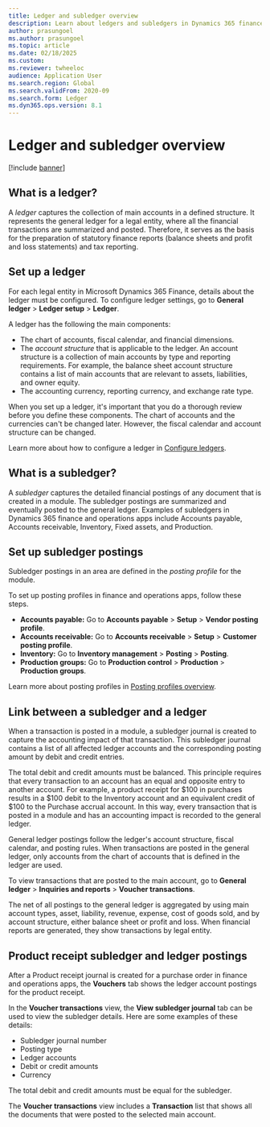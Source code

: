 ```yaml
---
title: Ledger and subledger overview
description: Learn about ledgers and subledgers in Dynamics 365 finance and operations apps.
author: prasungoel
ms.author: prasungoel
ms.topic: article
ms.date: 02/18/2025
ms.custom:
ms.reviewer: twheeloc
audience: Application User
ms.search.region: Global
ms.search.validFrom: 2020-09
ms.search.form: Ledger
ms.dyn365.ops.version: 8.1
---
```


# Ledger and subledger overview

[!include [banner](../includes/banner.md)]

## What is a ledger?

A *ledger* captures the collection of main accounts in a defined structure. It represents the general ledger for a legal entity, where all the financial transactions are summarized and posted. Therefore, it serves as the basis for the preparation of statutory finance reports (balance sheets and profit and loss statements) and tax reporting.

## Set up a ledger

For each legal entity in Microsoft Dynamics 365 Finance, details about the ledger must be configured. To configure ledger settings, go to **General ledger** \> **Ledger setup** \> **Ledger**.

A ledger has the following the main components:

- The chart of accounts, fiscal calendar, and financial dimensions.
- The *account structure* that is applicable to the ledger. An account structure is a collection of main accounts by type and reporting requirements. For example, the balance sheet account structure contains a list of main accounts that are relevant to assets, liabilities, and owner equity.
- The accounting currency, reporting currency, and exchange rate type.

When you set up a ledger, it's important that you do a thorough review before you define these components. The chart of accounts and the currencies can't be changed later. However, the fiscal calendar and account structure can be changed.

Learn more about how to configure a ledger in [Configure ledgers](configure-ledger.md).

## What is a subledger?

A *subledger* captures the detailed financial postings of any document that is created in a module. The subledger postings are summarized and eventually posted to the general ledger. Examples of subledgers in Dynamics 365 finance and operations apps include Accounts payable, Accounts receivable, Inventory, Fixed assets, and Production.

## Set up subledger postings

Subledger postings in an area are defined in the *posting profile* for the module.

To set up posting profiles in finance and operations apps, follow these steps.

- **Accounts payable:** Go to **Accounts payable** > **Setup** > **Vendor posting profile**.
- **Accounts receivable:** Go to **Accounts receivable** \> **Setup** \> **Customer posting profile**.
- **Inventory:** Go to **Inventory management** \> **Posting** \> **Posting**.
- **Production groups:** Go to **Production control** \> **Production** \> **Production groups**.

Learn more about posting profiles in [Posting profiles overview](pstg-prfles-ovrvw.md).

## Link between a subledger and a ledger

When a transaction is posted in a module, a subledger journal is created to capture the accounting impact of that transaction. This subledger journal contains a list of all affected ledger accounts and the corresponding posting amount by debit and credit entries.

The total debit and credit amounts must be balanced. This principle requires that every transaction to an account has an equal and opposite entry to another account. For example, a product receipt for $100 in purchases results in a $100 debit to the Inventory account and an equivalent credit of $100 to the Purchase accrual account. In this way, every transaction that is posted in a module and has an accounting impact is recorded to the general ledger.

General ledger postings follow the ledger's account structure, fiscal calendar, and posting rules. When transactions are posted in the general ledger, only accounts from the chart of accounts that is defined in the ledger are used.

To view transactions that are posted to the main account, go to **General ledger** \> **Inquiries and reports** \> **Voucher transactions**.

The net of all postings to the general ledger is aggregated by using main account types, asset, liability, revenue, expense, cost of goods sold, and by account structure, either balance sheet or profit and loss. When financial reports are generated, they show transactions by legal entity.

## Product receipt subledger and ledger postings

After a Product receipt journal is created for a purchase order in finance and operations apps, the **Vouchers** tab shows the ledger account postings for the product receipt.

In the **Voucher transactions** view, the **View subledger journal** tab can be used to view the subledger details. Here are some examples of these details:

- Subledger journal number
- Posting type
- Ledger accounts
- Debit or credit amounts
- Currency

The total debit and credit amounts must be equal for the subledger.

The **Voucher transactions** view includes a **Transaction** list that shows all the documents that were posted to the selected main account.
